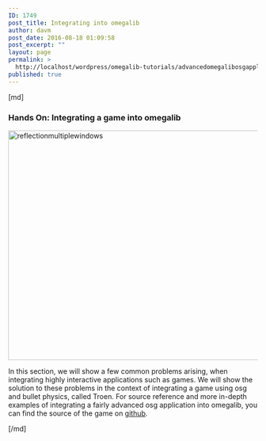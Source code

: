 ```yaml
---
ID: 1749
post_title: Integrating into omegalib
author: davm
post_date: 2016-08-18 01:09:58
post_excerpt: ""
layout: page
permalink: >
  http://localhost/wordpress/omegalib-tutorials/advancedomegalibosgapplications/integrating-into-omegalib/
published: true
---
```

[md]

### Hands On: Integrating a game into omegalib 

<img src="http://localhost/wordpress/wp-content/uploads/2016/08/reflectionmultiplewindows.png" alt="reflectionmultiplewindows" width="1914" height="464" class="alignnone size-full wp-image-1432" />

In this section, we will show a few common problems arising, when integrating highly interactive applications such as games. We will show the solution to these problems in the context of integrating a game using osg and bullet physics, called Troen. For source reference and more in-depth examples of integrating a fairly advanced osg application into omegalib, you can find the source of the game on [github](https://github.com/MaxReimann/Troen).


[/md]